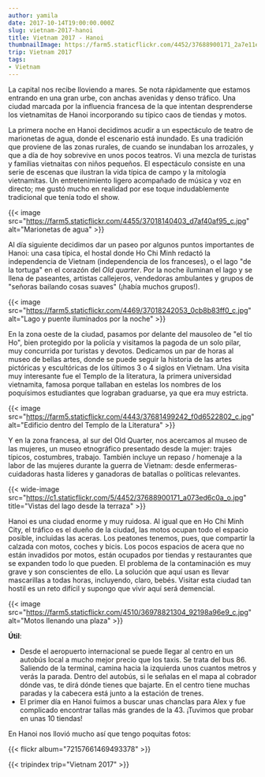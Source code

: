 ```yaml
---
author: yamila
date: 2017-10-14T19:00:00.000Z
slug: vietnam-2017-hanoi
title: Vietnam 2017 - Hanoi
thumbnailImage: https://farm5.staticflickr.com/4452/37688900171_2a7e11e908_c.jpg
trip: Vietnam 2017
tags:
- Vietnam
---
```


La capital nos recibe lloviendo a mares. Se nota rápidamente que estamos entrando en una gran urbe, con anchas avenidas y denso tráfico. Una ciudad marcada por la influencia francesa de la que intentan desprenderse los vietnamitas de Hanoi incorporando su típico caos de tiendas y motos.

<!--more-->

La primera noche en Hanoi decidimos acudir a un espectáculo de teatro de marionetas de agua, donde el escenario está inundado. Es una tradición que proviene de las zonas rurales, de cuando se inundaban los arrozales, y que a día de hoy sobrevive en unos pocos teatros. Vi una mezcla de turistas y familias vietnaitas con niños pequeños. El espectáculo consiste en una serie de escenas que ilustran la vida típica de campo y la mitología vietnamitas. Un entretenimiento ligero acompañado de música y voz en directo; me gustó mucho en realidad por ese toque indudablemente tradicional que tenía todo el show.

{{< image src="https://farm5.staticflickr.com/4455/37018140403_d7af40af95_c.jpg" alt="Marionetas de agua" >}}

Al día siguiente decidimos dar un paseo por algunos puntos importantes de Hanoi: una casa típica, el hostal donde Ho Chi Minh redactó la independencia de Vietnam (independencia de los franceses), o el lago "de la tortuga" en el corazón del <em>Old quarter</em>. Por la noche iluminan el lago y se llena de paseantes, artistas callejeros, vendedoras ambulantes y grupos de "señoras bailando cosas suaves" (¡había muchos grupos!).

{{< image src="https://farm5.staticflickr.com/4469/37018242053_0cb8b83ff0_c.jpg" alt="Lago y puente iluminados por la noche" >}}

En la zona oeste de la ciudad, pasamos por delante del mausoleo de "el tío Ho", bien protegido por la policía y visitamos la pagoda de un solo pilar, muy concurrida por turistas y devotos. Dedicamos un par de horas al museo de bellas artes, donde se puede seguir la historia de las artes pictóricas y escultóricas de los últimos 3 o 4 siglos en Vietnam. Una visita muy interesante fue el Templo de la literatura, la primera universidad vietnamita, famosa porque tallaban en estelas los nombres de los poquísimos estudiantes que lograban graduarse, ya que era muy estricta.

{{< image src="https://farm5.staticflickr.com/4443/37681499242_f0d6522802_c.jpg" alt="Edificio dentro del Templo de la Literatura" >}}

Y en la zona francesa, al sur del Old Quarter, nos acercamos al museo de las mujeres, un museo etnográfico presentado desde la mujer: trajes típicos, costumbres, trabajo. También incluye un repaso / homenaje a la labor de las mujeres durante la guerra de Vietnam: desde enfermeras-cuidadoras hasta líderes y ganadoras de batallas o políticas relevantes.

{{< wide-image src="https://c1.staticflickr.com/5/4452/37688900171_a073ed6c0a_o.jpg" title="Vistas del lago desde la terraza" >}}

Hanoi es una ciudad enorme y muy ruidosa. Al igual que en Ho Chi Minh City, el tráfico es el dueño de la ciudad, las motos ocupan todo el espacio posible, incluidas las aceras. Los peatones tenemos, pues, que compartir la calzada con motos, coches y bicis. Los pocos espacios de acera que no están invadidos por motos, están ocupados por tiendas y restaurantes que se expanden todo lo que pueden. El problema de la contaminación es muy grave y son conscientes de ello. La solución que aquí usan es llevar mascarillas a todas horas, incluyendo, claro, bebés. Visitar esta ciudad tan hostil es un reto difícil y supongo que vivir aquí será demencial.

{{< image src="https://farm5.staticflickr.com/4510/36978821304_92198a96e9_c.jpg" alt="Motos llenando una plaza" >}}

<strong>Útil</strong>:

- Desde el aeropuerto internacional se puede llegar al centro en un autobús local a mucho mejor precio que los taxis. Se trata del bus 86. Saliendo de la terminal, camina hacia la izquierda unos cuantos metros y verás la parada. Dentro del autobús, si le señalas en el mapa al cobrador dónde vas, te dirá dónde tienes que bajarte. En el centro tiene muchas paradas y la cabecera está junto a la estación de trenes.
- El primer día en Hanoi fuimos a buscar unas chanclas para Alex y fue complicado encontrar tallas más grandes de la 43. ¡Tuvimos que probar en unas 10 tiendas!

En Hanoi nos llovió mucho así que tengo poquitas fotos:

{{< flickr album="72157661469493378" >}}

{{< tripindex trip="Vietnam 2017" >}}
